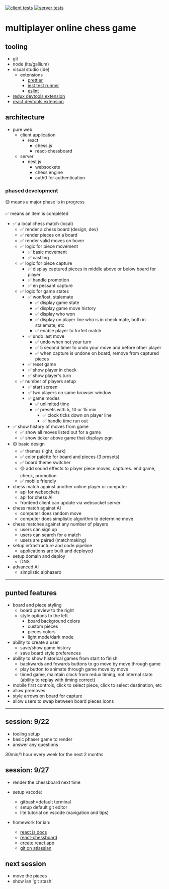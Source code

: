 [![client tests](https://github.com/darrenjaworski/multiplayer-chess/actions/workflows/client-unit-tests.yml/badge.svg?branch=main)](https://github.com/darrenjaworski/multiplayer-chess/actions/workflows/client-unit-tests.yml)
[![server tests](https://github.com/darrenjaworski/multiplayer-chess/actions/workflows/server-unit-tests.yml/badge.svg?branch=main)](https://github.com/darrenjaworski/multiplayer-chess/actions/workflows/server-unit-tests.yml)

# multiplayer online chess game

## tooling

- git
- node (lts/gallium)
- visual studio (ide)
  - extensions
    - [prettier](https://marketplace.visualstudio.com/items?itemName=esbenp.prettier-vscode)
    - [jest test runner](https://marketplace.visualstudio.com/items?itemName=Orta.vscode-jest)
    - [eslint](https://marketplace.visualstudio.com/items?itemName=dbaeumer.vscode-eslint)
- [redux devtools extension](https://chrome.google.com/webstore/detail/redux-devtools/lmhkpmbekcpmknklioeibfkpmmfibljd)
- [react devtools extension](https://chrome.google.com/webstore/detail/react-developer-tools/fmkadmapgofadopljbjfkapdkoienihi)

## architecture

- pure web
  - client application
    - react
      - chess.js
      - react-chessboard
  - server
    - nest js
      - websockets
      - chess engine
      - auth0 for authentication

### phased development

🟡 means a major phase is in progress

✅ means an item is completed

- ✅ a local chess match (local)
  - ✅ render a chess board (design, dev)
  - ✅ render pieces on a board
  - ✅ render valid moves on hover
  - ✅ logic for piece movement
    - ✅ basic movement
    - ✅ castling
  - ✅ logic for piece capture
    - ✅ display captured pieces in middle above or below board for player
    - ✅ handle promotion
    - ✅ en pessant capture
  - ✅ logic for game states
    - ✅ won/lost, stalemate
      - ✅ display game state
      - ✅ display game move history
      - ✅ display who won
      - ✅ display on player line who is in check mate, both in stalemate, etc
      - ✅ enable player to forfeit match
    - ✅ undo last move
      - ✅ undo when not your turn
      - ✅ 5 second timer to undo your move and before other player
      - ✅ when capture is undone on board, remove from captured pieces
    - ✅ reset game
    - ✅ show player in check
    - ✅ show player's turn
  - ✅ number of players setup
    - ✅ start screen
    - ✅ two players on same browser window
    - ✅ game modes
      - ✅ unlimited time
      - ✅ presets with 5, 10 or 15 min
        - ✅ clock ticks down on player line
        - ✅ handle time run out
- ✅ show history of moves from game
  - ✅ show all moves listed out for a game
  - ✅ show ticker above game that displays pgn
- 🟡 basic design
  - ✅ themes (light, dark)
  - ✅ color palette for board and pieces (3 presets)
  - ✅ board theme switcher
  - 🟡 add sound effects to player piece moves, captures. end game, check, promotion.
  - ✅ mobile friendly
- chess match against another online player or computer
  - api for websockets
  - api for chess AI
  - frontend client can update via websocket server
- chess match against AI
  - computer does random move
  - computer does simplistic algorithm to determine move
- chess matches against any number of players
  - users can sign up
  - users can search for a match
  - users are paired (matchmaking)
- setup infrastructure and code pipeline
  - applications are built and deployed
- setup domain and deploy
  - DNS
- advanced AI
  - simplistic alphazero

---

## punted features

- board and piece styling
  - board preview to the right
  - style options to the left
    - board background colors
    - custom pieces
    - pieces colors
    - light mode/dark mode
- ability to create a user
  - save/show game history
  - save board style preferences
- ability to show historical games from start to finish
  - backwards and fowards buttons to go move by move through game
  - play button to animate through game move by move
  - timed game, maintain clock from redux timing, not internal state (ability to replay with timing correct)
- mobile first controls, click to select piece, click to select destination, etc
- allow premoves
- style arrows on board for capture
- allow users to swap between board pieces icons

---

## session: 9/22

- tooling setup
- basic phaser game to render
- answer any questions

30min/1 hour every week for the next 2 months

## session: 9/27

- render the chessboard next time
- setup vscode:

  - gitbash=default terminal
  - setup default git editor
  - lite tutorial on vscode (navigation and tips)

- homework for ian:
  - [react js docs](https://reactjs.org/docs/getting-started.html)
  - [react-chessboard](https://www.npmjs.com/package/react-chessboard)
  - [create react app](https://github.com/facebook/create-react-app)
  - [git on atlassian](https://www.atlassian.com/git)

## next session

- move the pieces
- show ian 'git stash'
